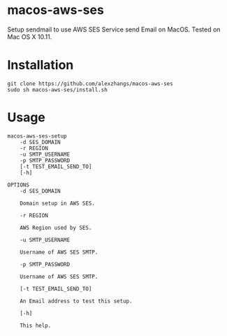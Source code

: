 # macos-aws-ses

Setup sendmail to use AWS SES Service send Email on MacOS.
Tested on Mac OS X 10.11.

# Installation

```
git clone https://github.com/alexzhangs/macos-aws-ses
sudo sh macos-aws-ses/install.sh
```

# Usage

```
macos-aws-ses-setup
	-d SES_DOMAIN
	-r REGION
	-u SMTP_USERNAME
	-p SMTP_PASSWORD
	[-t TEST_EMAIL_SEND_TO]
	[-h]

OPTIONS
	-d SES_DOMAIN

	Domain setup in AWS SES.

	-r REGION

	AWS Region used by SES.

	-u SMTP_USERNAME

	Username of AWS SES SMTP.

	-p SMTP_PASSWORD

	Username of AWS SES SMTP.

	[-t TEST_EMAIL_SEND_TO]

	An Email address to test this setup.

	[-h]

	This help.
```
